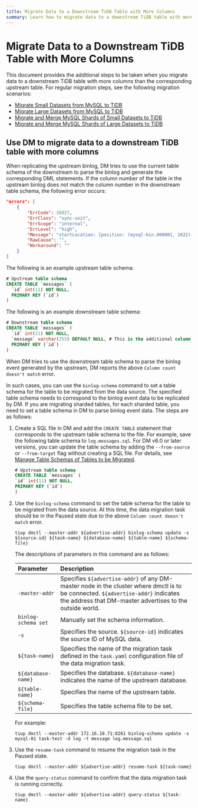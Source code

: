 ```yaml
---
title: Migrate Data to a Downstream TiDB Table with More Columns
summary: Learn how to migrate data to a downstream TiDB table with more columns than the corresponding upstream table.
---
```


# Migrate Data to a Downstream TiDB Table with More Columns

This document provides the additional steps to be taken when you migrate data to a downstream TiDB table with more columns than the corresponding upstream table. For regular migration steps, see the following migration scenarios:

- [Migrate Small Datasets from MySQL to TiDB](/migrate-small-mysql-to-tidb.md)
- [Migrate Large Datasets from MySQL to TiDB](/migrate-large-mysql-to-tidb.md)
- [Migrate and Merge MySQL Shards of Small Datasets to TiDB](/migrate-small-mysql-shards-to-tidb.md)
- [Migrate and Merge MySQL Shards of Large Datasets to TiDB](/migrate-large-mysql-shards-to-tidb.md)

## Use DM to migrate data to a downstream TiDB table with more columns

When replicating the upstream binlog, DM tries to use the current table schema of the downstream to parse the binlog and generate the corresponding DML statements. If the column number of the table in the upstream binlog does not match the column number in the downstream table schema, the following error occurs:

```json
"errors": [
    {
        "ErrCode": 36027,
        "ErrClass": "sync-unit",
        "ErrScope": "internal",
        "ErrLevel": "high",
        "Message": "startLocation: [position: (mysql-bin.000001, 2022), gtid-set:09bec856-ba95-11ea-850a-58f2b4af5188:1-9 ], endLocation: [ position: (mysql-bin.000001, 2022), gtid-set: 09bec856-ba95-11ea-850a-58f2b4af5188:1-9]: gen insert sqls failed, schema: log, table: messages: Column count doesn't match value count: 3 (columns) vs 2 (values)",
        "RawCause": "",
        "Workaround": ""
    }
]
```

The following is an example upstream table schema:

```sql
# Upstream table schema
CREATE TABLE `messages` (
  `id` int(11) NOT NULL,
  PRIMARY KEY (`id`)
)
```

The following is an example downstream table schema:

```sql
# Downstream table schema
CREATE TABLE `messages` (
  `id` int(11) NOT NULL,
  `message` varchar(255) DEFAULT NULL, # This is the additional column that only exists in the downstream table.
  PRIMARY KEY (`id`)
)
```

When DM tries to use the downstream table schema to parse the binlog event generated by the upstream, DM reports the above `Column count doesn't match` error.

In such cases, you can use the `binlog-schema` command to set a table schema for the table to be migrated from the data source. The specified table schema needs to correspond to the binlog event data to be replicated by DM. If you are migrating sharded tables, for each sharded table, you need to set a table schema in DM to parse binlog event data. The steps are as follows:

1. Create a SQL file in DM and add the `CREATE TABLE` statement that corresponds to the upstream table schema to the file. For example, save the following table schema to `log.messages.sql`. For DM v6.0 or later versions, you can update the table schema by adding the `--from-source` or `--from-target` flag without creating a SQL file. For details, see [Manage Table Schemas of Tables to be Migrated](/dm/dm-manage-schema.md).

    ```sql
    # Upstream table schema
    CREATE TABLE `messages` (
    `id` int(11) NOT NULL,
    PRIMARY KEY (`id`)
    )
    ```

2. Use the `binlog-schema` command to set the table schema for the table to be migrated from the data source. At this time, the data migration task should be in the Paused state due to the above `Column count doesn't match` error.

    
    ```
    tiup dmctl --master-addr ${advertise-addr} binlog-schema update -s ${source-id} ${task-name} ${database-name} ${table-name} ${schema-file}
    ```

    The descriptions of parameters in this command are as follows:

    |Parameter |Description|
    |:-- |:---|
    |`-master-addr` |Specifies `${advertise-addr}` of any DM-master node in the cluster where dmctl is to be connected. `${advertise-addr}` indicates the address that DM-master advertises to the outside world.|
    |`binlog-schema set`| Manually set the schema information.|
    |`-s` | Specifies the source. `${source-id}` indicates the source ID of MySQL data.|
    |`${task-name}`| Specifies the name of the migration task defined in the `task.yaml` configuration file of the data migration task.|
    |`${database-name}`| Specifies the database. `${database-name}` indicates the name of the upstream database. |
    |`${table-name}`| Specifies the name of the upstream table. |
    |`${schema-file}`| Specifies the table schema file to be set.|

    For example:

    
    ```
    tiup dmctl --master-addr 172.16.10.71:8261 binlog-schema update -s mysql-01 task-test -d log -t message log.message.sql
    ```

3. Use the `resume-task` command to resume the migration task in the Paused state.

    
    ```
    tiup dmctl --master-addr ${advertise-addr} resume-task ${task-name}
    ```

4. Use the `query-status` command to confirm that the data migration task is running correctly.

    
    ```
    tiup dmctl --master-addr ${advertise-addr} query-status ${task-name}
    ```

